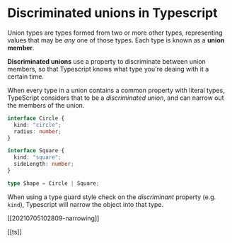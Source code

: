 # Discriminated unions in Typescript

Union types are types formed from two or more other types, representing values that may be _any_ one of those types. Each type is known as a **union member**.

**Discriminated unions** use a property to discriminate between union members, so that Typescript knows what type you're deaing with it a certain time.

When every type in a union contains a common property with literal types, TypeScript considers that to be a _discriminated union_, and can narrow out the members of the union.

```typescript
interface Circle {
  kind: "circle";
  radius: number;
}

interface Square {
  kind: "square";
  sideLength: number;
}

type Shape = Circle | Square;
```

When using a type guard style check on the _discriminant_ property (e.g. `kind`), Typescript will narrow the object into that type.

[[20210705102809-narrowing]]

[[ts]]